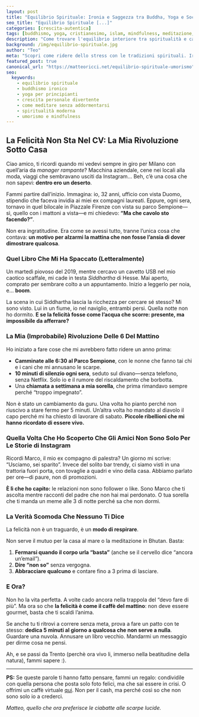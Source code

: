 ```yaml
---
layout: post  
title: "Equilibrio Spirituale: Ironia e Saggezza tra Buddha, Yoga e Social Media"  
seo_title: "Equilibrio Spirituale [...]"
categories: [crescita-autentica]  
tags: [buddhismo, yoga, cristianesimo, islam, mindfulness, meditazione, comicità, vita-equilibrata]  
description: "Come trovare l'equilibrio interiore tra spiritualità e caos quotidiano? Un viaggio irriverente tra Buddha, WhatsApp e posizioni yoga fallite. Per chi sogna la pace interiore ma deve affrontare l'ufficio open-space."  
background: /img/equilibrio-spirituale.jpg  
author: "Teo"  
meta: "Scopri come ridere dello stress con le tradizioni spirituali. Ironia, consigli pratici e riflessioni su buddhismo, cristianesimo e yoga per sopravvivere al mondo moderno."  
featured_post: true  
canonical_url: "https://matteoricci.net/equilibrio-spirituale-umorismo"  
seo:  
  keywords:  
    - equilibrio spirituale  
    - buddhismo ironico  
    - yoga per principianti  
    - crescita personale divertente  
    - come meditare senza addormentarsi  
    - spiritualità moderna  
    - umorismo e mindfulness   
---
```


## La Felicità Non Sta Nel CV: La Mia Rivoluzione Sotto Casa

Ciao amico, ti ricordi quando mi vedevi sempre in giro per Milano con quell’aria da *manager rampante*? Macchina aziendale, cene nei locali alla moda, viaggi che sembravano usciti da Instagram… Beh, c’è una cosa che non sapevi: **dentro ero un deserto**.  

Fammi partire dall’inizio. Immagina: io, 32 anni, ufficio con vista Duomo, stipendio che faceva invidia ai miei ex compagni laureati. Eppure, ogni sera, tornavo in quel bilocale in Piazzale Firenze con vista su parco Sempione—sì, quello con i mattoni a vista—e mi chiedevo: **“Ma che cavolo sto facendo?”**.  

Non era ingratitudine. Era come se avessi tutto, tranne l’unica cosa che contava: **un motivo per alzarmi la mattina che non fosse l’ansia di dover dimostrare qualcosa**.  

### **Quel Libro Che Mi Ha Spaccato (Letteralmente)**  

Un martedì piovoso del 2019, mentre cercavo un cavetto USB nel mio caotico scaffale, mi cade in testa *Siddhartha* di Hesse. Mai aperto, comprato per sembrare colto a un appuntamento. Inizio a leggerlo per noia, e… **boom**.  

La scena in cui Siddhartha lascia la ricchezza per cercare sé stesso? Mi sono visto. Lui in un fiume, io nel naviglio, entrambi persi. Quella notte non ho dormito. **E se la felicità fosse come l’acqua che scorre: presente, ma impossibile da afferrare?**  

### **La Mia (Improbabile) Rivoluzione Delle 6 Del Mattino**  

Ho iniziato a fare cose che mi avrebbero fatto ridere un anno prima:  

- **Camminate alle 6:30 al Parco Sempione**, con le nonne che fanno tai chi e i cani che mi annusano le scarpe.  
- **10 minuti di silenzio ogni sera**, seduto sul divano—senza telefono, senza Netflix. Solo io e il rumore del riscaldamento che borbotta.  
- Una **chiamata a settimana a mia sorella**, che prima rimandavo sempre perché “troppo impegnato”.  

Non è stato un cambiamento da guru. Una volta ho pianto perché non riuscivo a stare fermo per 5 minuti. Un’altra volta ho mandato al diavolo il capo perché mi ha chiesto di lavorare di sabato. **Piccole ribellioni che mi hanno ricordato di essere vivo.**  

### **Quella Volta Che Ho Scoperto Che Gli Amici Non Sono Solo Per Le Storie di Instagram**  

Ricordi Marco, il mio ex compagno di palestra? Un giorno mi scrive: “Usciamo, sei sparito”. Invece del solito bar trendy, ci siamo visti in una trattoria fuori porta, con tovaglie a quadri e vino della casa. Abbiamo parlato per ore—di paure, non di promozioni.  

**È lì che ho capito:** le relazioni non sono follower o like. Sono Marco che ti ascolta mentre racconti del padre che non hai mai perdonato. O tua sorella che ti manda un meme alle 3 di notte perché sa che non dormi.  

### **La Verità Scomoda Che Nessuno Ti Dice**  

La felicità non è un traguardo, è un **modo di respirare**.  

Non serve il mutuo per la casa al mare o la meditazione in Bhutan. Basta:  

1. **Fermarsi quando il corpo urla “basta”** (anche se il cervello dice “ancora un’email”).  
2. **Dire “non so”** senza vergogna.  
3. **Abbracciare qualcuno** e contare fino a 3 prima di lasciare.  

### **E Ora?**  

Non ho la vita perfetta. A volte cado ancora nella trappola del “devo fare di più”. Ma ora so che **la felicità è come il caffè del mattino**: non deve essere gourmet, basta che ti scaldi l’anima.  

Se anche tu ti ritrovi a correre senza meta, prova a fare un patto con te stesso: **dedica 5 minuti al giorno a qualcosa che non serve a nulla**. Guardare una nuvola. Annusare un libro vecchio. Mandarmi un messaggio per dirme cosa ne pensi.  

Ah, e se passi da Trento (perchè ora vivo li, immerso nella beatitudine della natura), fammi sapere :).  

---  

**PS:** Se queste parole ti hanno fatto pensare, fammi un regalo: condividile con quella persona che posta solo foto felici, ma che sai essere in crisi. O offrimi un caffè virtuale [qui](https://www.paypal.me/pythonmat). Non per il cash, ma perché così so che non sono solo io a crederci.  

*Matteo, quello che ora preferisce le ciabatte alle scarpe lucide.*